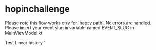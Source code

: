 # hopinchallenge

Please note this flow works only for 'happy path'. No errors are handled. 
Please insert your event slug in variable named EVENT_SLUG in MainViewModel.kt

Test Linear history 1

